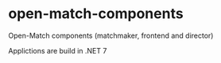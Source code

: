 # open-match-components
Open-Match components (matchmaker, frontend and director)


Applictions are build in .NET 7
